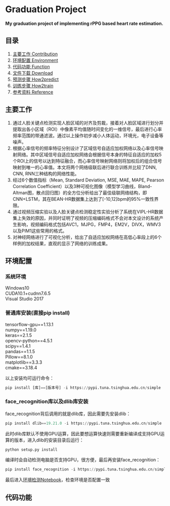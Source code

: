 # Graduation Project
**My graduation project of implementing rPPG based heart rate estimation.**

## 目录
1. [主要工作 Contribution](#主要工作)
3. [环境配置 Environment](#环境配置)
5. [代码功能 Function](#代码功能)
6. [文件下载 Download](#文件下载)
7. [预测步骤 How2predict](#预测步骤)
8. [训练步骤 How2train](#训练步骤)
9. [参考资料 Reference](#Reference)

## 主要工作
1. 通过人脸关键点检测实现人脸区域的对齐及剪裁，接着对人脸区域进行划分并提取出各小区域（ROI）中像素平均值随时间变化的一维信号，最后进行心率频率范围的带通滤波。通过以上操作初步减小人体运动，环境光，电子设备等噪声。  
2. 根据心率信号的频率特征分别设计了区域信号自适应加权网络以及心率信号映射网络。其中区域信号自适应加权网络会根据信号本身的特征自适应的加权5个ROI上的信号以达到特征融合，而心率信号映射网络则将加权后的组合信号映射到唯一的心率值。本文将两个网络级联后进行联合训练并比较了DNN, CNN, RNN三种结构的网络性能。  
3. 经过6个数值指标（Mean, Standard Deviation, MSE, MAE, MAPE, Pearson Correlation Coefficient）以及3种可视化图像（模型学习曲线，Bland-Altman图，散点回归图）的全方位分析给出了最佳级联网络结构，即CNN+LSTM，其在BEAN-HR数据集上达到了[-10,12]bpm的95%一致性界限。  
4. 通过视频压缩实验以及人脸关键点检测稳定性实验分析了系统在VIPL-HR数据集上失效的原因，并同时证明了视频的压缩编码格式不会对本文设计的系统产生影响，视频编码格式包括AVC1，MJPG，FMP4，EM2V，DIVX，WMV3以及PIM1这些常用的格式。  
5. 对神经网络进行了可视化分析，给出了自适应加权网络在高低心率段上的6个样例的加权结果，直观的显示了网络的训练成果。  

## 环境配置
### 系统环境
Windows10  
CUDA10.1+cudnn7.6.5  
Visual Studio 2017

### 普通库安装(直接pip install)
tensorflow-gpu==1.13.1  
numpy==1.19.0  
keras==2.1.5  
opencv-python==4.5.1  
scipy==1.4.1  
pandas==1.1.5  
Pillow==8.1.0  
matplotlib==3.3.3  
cmake==3.18.4

以上安装均可运行命令：  
```python
pip install [库]==[版本号] -i https://pypi.tuna.tsinghua.edu.cn/simple
```  
### face_recognition库以及dlib库安装 
face_recognition背后调用的就是dlib库，因此需要先安装dlib：  
```python
pip install dlib==19.21.0 -i https://pypi.tuna.tsinghua.edu.cn/simple
``` 
此时dlib库默认不使用GPU运算，因此要想运算快速则需要重新编译成支持GPU运算的版本，进入dlib的安装目录后运行：  
```python
python setup.py install
```
编译时会自动检测电脑是否支持GPU，很方便，最后再安装face_recognition：  
```python
pip install face_recognition -i https://pypi.tuna.tsinghua.edu.cn/simple
```

最后进入[环境检测Notebook](Env_Test.ipynb)，检查环境是否配置一致  

## 代码功能

